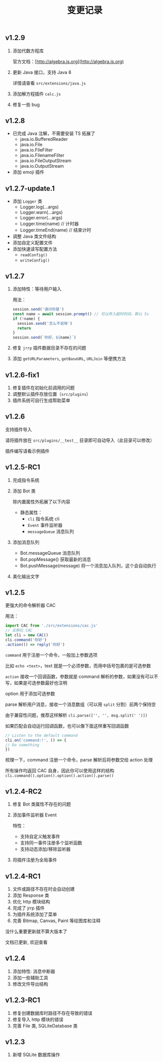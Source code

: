 ﻿---
title: 变更记录
---

## v1.2.9

1. 添加代数方程库

   官方文档：[http://algebra.js.org](http://algebra.js.org)

2. 更新 Java 接口，支持 Java 8

   详情请查看 `src/extensions/java.js`

3. 添加解方程插件 `calc.js`

4. 修复一些 bug

## v1.2.8

- 已完成 Java 注解，不需要安装 TS 拓展了
  - java.io.BufferedReader
  - java.io.File
  - java.io.FileFilter
  - java.io.FilenameFilter
  - java.io.FileOutputStream
  - java.io.OutputStream
- 添加 emoji 插件

## v1.2.7-update.1

- 添加 `Logger` 类
  - Logger.log(...args)
  - Logger.warn(...args)
  - Logger.error(...args)
  - Logger.time(name) // 计时器
  - Logger.timeEnd(name) // 结束计时
- 调整 Java 类文件结构
- 添加自定义配置文件
- 添加快速读写配置方法
  - `readConfig()`
  - `writeConfig()`

## v1.2.7

1. 添加特性：等待用户输入

   用法：

   ```js
   session.send('请问你是')
   const name = await session.prompt() // 可以传入超时时间，默认 5s
   if (!name) {
     session.send('怎么不说呀')
     return
   }
   session.send(`你好，${name}`)
   ```

2. 修复 `jrrp` 插件数据目录不存在的问题
3. 添加 `getURLParameters`, `getBaseURL`, `URLJoin` 等便携方法

## v1.2.6-fix1

1. 修复插件在初始化前调用的问题
2. 调整默认插件存放位置（`src/plugins`）
3. 插件系统可自行生成帮助菜单

## v1.2.6

支持插件导入

请将插件放在 `src/plugins/__test__` 目录即可自动导入（此目录可以修改）

插件编写请看示例插件

## v1.2.5-RC1

1. 完成指令系统
2. 添加 Bot 类

   除内置属性外拓展了以下内容

   - 静态属性：
     - `cli` 指令系统 cli
     - `Event` 事件监听器
     - `messageQueue` 消息队列

3. 添加消息队列
   - Bot.messageQueue 消息队列
   - Bot.popMessage() 获取最新的消息
   - Bot.pushMessage(message) 将一个消息加入队列，这个会自动执行
4. 美化输出文字

## v1.2.5

更强大的命令解析器 CAC

用法：

```js
import CAC from './src/extensions/cac.js'
// 实例化 CAC
let cli = new CAC()
cli.command('你好')
.action(() => reply('你好')
```

`command` 用于注册一个命令，一般加上参数选项

比如 `echo <text>`，text 就是一个必须参数，而用中括号包裹的是可选参数

`action` 接收一个回调函数，参数就是 command 解析的参数，如果没有可以不写，如果是可选参数最好也注明

option 用于添加可选参数

parse 解析用户消息，接收一个消息数组（可以用 `split` 分割）前两个保持空

由于兼容性问题，推荐这样解析 `cli.parse(['', '', msg.split(' ')])`

如果匹配会自动运行回调函数，也可以像下面这样重写回调函数

```js
// Listen to the default command
cli.on('command:!', () => {
// Do something
})
```

梳理一下，command 注册一个命令，parse 解析后将参数交给 action 处理

所有操作均返回 CAC 自身，因此你可以使用这样的结构 `cli.command().option().option().action().parse()`

## v1.2.4-RC2

1. 修复 Bot 类属性不存在的问题
2. 添加事件监听器 Event

   特性：

   - 支持自定义触发事件
   - 支持同一事件注册多个监听函数
   - 支持动态添加/移除监听器

3. 将插件注册为全局事件

## v1.2.4-RC1

1. 文件或路径不存在时会自动创建
2. 添加 Response 类
3. 优化 http 模块结构
4. 完成了 jrrp 插件
5. 为插件系统添加了菜单
6. 完善 Bitmap, Canvas, Paint 等绘图库和注释

没什么重要更新就不算大版本了

文档已更新, 欢迎查看

## v1.2.4

1. 添加特性: 消息中断器
2. 添加一些辅助工具
3. 修改文件导出结构

## v1.2.3-RC1

1. 修复创建数据库时路径不存在导致的错误
2. 修复导入 http 模块的错误
3. 完善 File 类, SQLiteDatabase 类

## v1.2.3

1. 新增 SQLite 数据库操作

